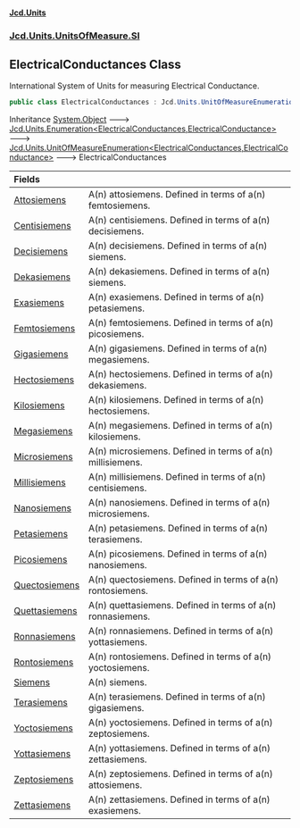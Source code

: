 #### [Jcd.Units](index.md 'index')
### [Jcd.Units.UnitsOfMeasure.SI](Jcd.Units.UnitsOfMeasure.SI.md 'Jcd.Units.UnitsOfMeasure.SI')

## ElectricalConductances Class

International System of Units for measuring Electrical Conductance.

```csharp
public class ElectricalConductances : Jcd.Units.UnitOfMeasureEnumeration<Jcd.Units.UnitsOfMeasure.SI.ElectricalConductances, Jcd.Units.UnitTypes.ElectricalConductance>
```

Inheritance [System.Object](https://docs.microsoft.com/en-us/dotnet/api/System.Object 'System.Object') &#129106; [Jcd.Units.Enumeration&lt;](Enumeration_TEnumeration,T_.md 'Jcd.Units.Enumeration<TEnumeration,T>')[ElectricalConductances](ElectricalConductances.md 'Jcd.Units.UnitsOfMeasure.SI.ElectricalConductances')[,](Enumeration_TEnumeration,T_.md 'Jcd.Units.Enumeration<TEnumeration,T>')[ElectricalConductance](ElectricalConductance.md 'Jcd.Units.UnitTypes.ElectricalConductance')[&gt;](Enumeration_TEnumeration,T_.md 'Jcd.Units.Enumeration<TEnumeration,T>') &#129106; [Jcd.Units.UnitOfMeasureEnumeration&lt;](UnitOfMeasureEnumeration_TEnumeration,T_.md 'Jcd.Units.UnitOfMeasureEnumeration<TEnumeration,T>')[ElectricalConductances](ElectricalConductances.md 'Jcd.Units.UnitsOfMeasure.SI.ElectricalConductances')[,](UnitOfMeasureEnumeration_TEnumeration,T_.md 'Jcd.Units.UnitOfMeasureEnumeration<TEnumeration,T>')[ElectricalConductance](ElectricalConductance.md 'Jcd.Units.UnitTypes.ElectricalConductance')[&gt;](UnitOfMeasureEnumeration_TEnumeration,T_.md 'Jcd.Units.UnitOfMeasureEnumeration<TEnumeration,T>') &#129106; ElectricalConductances

| Fields | |
| :--- | :--- |
| [Attosiemens](ElectricalConductances.Attosiemens.md 'Jcd.Units.UnitsOfMeasure.SI.ElectricalConductances.Attosiemens') | A(n) attosiemens. Defined in terms of a(n) femtosiemens. |
| [Centisiemens](ElectricalConductances.Centisiemens.md 'Jcd.Units.UnitsOfMeasure.SI.ElectricalConductances.Centisiemens') | A(n) centisiemens. Defined in terms of a(n) decisiemens. |
| [Decisiemens](ElectricalConductances.Decisiemens.md 'Jcd.Units.UnitsOfMeasure.SI.ElectricalConductances.Decisiemens') | A(n) decisiemens. Defined in terms of a(n) siemens. |
| [Dekasiemens](ElectricalConductances.Dekasiemens.md 'Jcd.Units.UnitsOfMeasure.SI.ElectricalConductances.Dekasiemens') | A(n) dekasiemens. Defined in terms of a(n) siemens. |
| [Exasiemens](ElectricalConductances.Exasiemens.md 'Jcd.Units.UnitsOfMeasure.SI.ElectricalConductances.Exasiemens') | A(n) exasiemens. Defined in terms of a(n) petasiemens. |
| [Femtosiemens](ElectricalConductances.Femtosiemens.md 'Jcd.Units.UnitsOfMeasure.SI.ElectricalConductances.Femtosiemens') | A(n) femtosiemens. Defined in terms of a(n) picosiemens. |
| [Gigasiemens](ElectricalConductances.Gigasiemens.md 'Jcd.Units.UnitsOfMeasure.SI.ElectricalConductances.Gigasiemens') | A(n) gigasiemens. Defined in terms of a(n) megasiemens. |
| [Hectosiemens](ElectricalConductances.Hectosiemens.md 'Jcd.Units.UnitsOfMeasure.SI.ElectricalConductances.Hectosiemens') | A(n) hectosiemens. Defined in terms of a(n) dekasiemens. |
| [Kilosiemens](ElectricalConductances.Kilosiemens.md 'Jcd.Units.UnitsOfMeasure.SI.ElectricalConductances.Kilosiemens') | A(n) kilosiemens. Defined in terms of a(n) hectosiemens. |
| [Megasiemens](ElectricalConductances.Megasiemens.md 'Jcd.Units.UnitsOfMeasure.SI.ElectricalConductances.Megasiemens') | A(n) megasiemens. Defined in terms of a(n) kilosiemens. |
| [Microsiemens](ElectricalConductances.Microsiemens.md 'Jcd.Units.UnitsOfMeasure.SI.ElectricalConductances.Microsiemens') | A(n) microsiemens. Defined in terms of a(n) millisiemens. |
| [Millisiemens](ElectricalConductances.Millisiemens.md 'Jcd.Units.UnitsOfMeasure.SI.ElectricalConductances.Millisiemens') | A(n) millisiemens. Defined in terms of a(n) centisiemens. |
| [Nanosiemens](ElectricalConductances.Nanosiemens.md 'Jcd.Units.UnitsOfMeasure.SI.ElectricalConductances.Nanosiemens') | A(n) nanosiemens. Defined in terms of a(n) microsiemens. |
| [Petasiemens](ElectricalConductances.Petasiemens.md 'Jcd.Units.UnitsOfMeasure.SI.ElectricalConductances.Petasiemens') | A(n) petasiemens. Defined in terms of a(n) terasiemens. |
| [Picosiemens](ElectricalConductances.Picosiemens.md 'Jcd.Units.UnitsOfMeasure.SI.ElectricalConductances.Picosiemens') | A(n) picosiemens. Defined in terms of a(n) nanosiemens. |
| [Quectosiemens](ElectricalConductances.Quectosiemens.md 'Jcd.Units.UnitsOfMeasure.SI.ElectricalConductances.Quectosiemens') | A(n) quectosiemens. Defined in terms of a(n) rontosiemens. |
| [Quettasiemens](ElectricalConductances.Quettasiemens.md 'Jcd.Units.UnitsOfMeasure.SI.ElectricalConductances.Quettasiemens') | A(n) quettasiemens. Defined in terms of a(n) ronnasiemens. |
| [Ronnasiemens](ElectricalConductances.Ronnasiemens.md 'Jcd.Units.UnitsOfMeasure.SI.ElectricalConductances.Ronnasiemens') | A(n) ronnasiemens. Defined in terms of a(n) yottasiemens. |
| [Rontosiemens](ElectricalConductances.Rontosiemens.md 'Jcd.Units.UnitsOfMeasure.SI.ElectricalConductances.Rontosiemens') | A(n) rontosiemens. Defined in terms of a(n) yoctosiemens. |
| [Siemens](ElectricalConductances.Siemens.md 'Jcd.Units.UnitsOfMeasure.SI.ElectricalConductances.Siemens') | A(n) siemens. |
| [Terasiemens](ElectricalConductances.Terasiemens.md 'Jcd.Units.UnitsOfMeasure.SI.ElectricalConductances.Terasiemens') | A(n) terasiemens. Defined in terms of a(n) gigasiemens. |
| [Yoctosiemens](ElectricalConductances.Yoctosiemens.md 'Jcd.Units.UnitsOfMeasure.SI.ElectricalConductances.Yoctosiemens') | A(n) yoctosiemens. Defined in terms of a(n) zeptosiemens. |
| [Yottasiemens](ElectricalConductances.Yottasiemens.md 'Jcd.Units.UnitsOfMeasure.SI.ElectricalConductances.Yottasiemens') | A(n) yottasiemens. Defined in terms of a(n) zettasiemens. |
| [Zeptosiemens](ElectricalConductances.Zeptosiemens.md 'Jcd.Units.UnitsOfMeasure.SI.ElectricalConductances.Zeptosiemens') | A(n) zeptosiemens. Defined in terms of a(n) attosiemens. |
| [Zettasiemens](ElectricalConductances.Zettasiemens.md 'Jcd.Units.UnitsOfMeasure.SI.ElectricalConductances.Zettasiemens') | A(n) zettasiemens. Defined in terms of a(n) exasiemens. |
